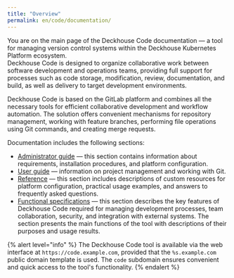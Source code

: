 ```yaml
---
title: "Overview"
permalink: en/code/documentation/
---
```


You are on the main page of the Deckhouse Code documentation — a tool for managing version control systems within the Deckhouse Kubernetes Platform ecosystem.  
Deckhouse Code is designed to organize collaborative work between software development and operations teams, providing full support for processes such as code storage, modification, review, documentation, and build, as well as delivery to target development environments.

Deckhouse Code is based on the GitLab platform and combines all the necessary tools for efficient collaborative development and workflow automation. The solution offers convenient mechanisms for repository management, working with feature branches, performing file operations using Git commands, and creating merge requests.

Documentation includes the following sections:

- [Administrator guide](todo) — this section contains information about requirements, installation procedures, and platform configuration.  
- [User guide](todo) — information on project management and working with Git.  
- [Reference](todo) — this section includes descriptions of custom resources for platform configuration, practical usage examples, and answers to frequently asked questions.  
- [Functional specifications](todo) — this section describes the key features of Deckhouse Code required for managing development processes, team collaboration, security, and integration with external systems. The section presents the main functions of the tool with descriptions of their purposes and usage results.

{% alert level="info" %}
The Deckhouse Code tool is available via the web interface at `https://code.example.com`, provided that the `%s.example.com` public domain template is used. The `code` subdomain ensures convenient and quick access to the tool's functionality.
{% endalert %}
